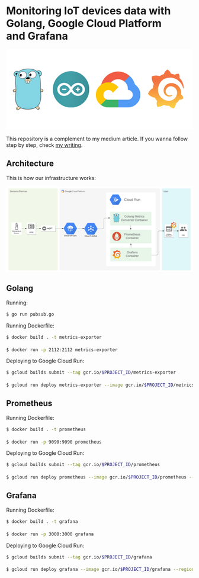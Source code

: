# Monitoring IoT devices data with Golang, Google Cloud Platform and Grafana

![cover](images/cover.png)

This repository is a complement to my medium article. If you wanna follow step by step, check [my writing](https://medium.com/@leonardoaugusto287/monitoring-iot-devices-with-golang-google-cloud-platform-and-grafana-eb99cc36db4b).

## Architecture

This is how our infrastructure works:

![architecture](images/GCP.png)

## Golang

Running:

```bash
$ go run pubsub.go
```

Running Dockerfile:

```bash
$ docker build . -t metrics-exporter

$ docker run -p 2112:2112 metrics-exporter
```

Deploying to Google Cloud Run:

```bash
$ gcloud builds submit --tag gcr.io/$PROJECT_ID/metrics-exporter

$ gcloud run deploy metrics-exporter --image gcr.io/$PROJECT_ID/metrics-exporter --region $REGION --platform managed --allow-unauthenticated --port 2112
```


## Prometheus

Running Dockerfile:

```bash
$ docker build . -t prometheus

$ docker run -p 9090:9090 prometheus
```

Deploying to Google Cloud Run:

```bash
$ gcloud builds submit --tag gcr.io/$PROJECT_ID/prometheus

$ gcloud run deploy prometheus --image gcr.io/$PROJECT_ID/prometheus --region $REGION --platform managed --allow-unauthenticated --port 9090
```

## Grafana

Running Dockerfile:

```bash
$ docker build . -t grafana

$ docker run -p 3000:3000 grafana
```

Deploying to Google Cloud Run:

```bash
$ gcloud builds submit --tag gcr.io/$PROJECT_ID/grafana

$ gcloud run deploy grafana --image gcr.io/$PROJECT_ID/grafana --region $REGION --platform managed --allow-unauthenticated --port 3000
```

